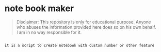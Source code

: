 # note book maker
> Disclaimer: This repository is only for educational purpose. Anyone who abuses the information provided here does so on his own behalf. I am in no way responsible for it.

```

it is a script to create notebook with custom number or other feature



```


